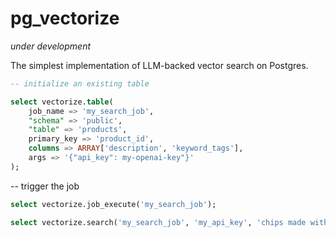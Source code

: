 # pg_vectorize

*under development*

The simplest implementation of LLM-backed vector search on Postgres.

```sql
-- initialize an existing table

select vectorize.table(
    job_name => 'my_search_job',
    "schema" => 'public',
    "table" => 'products',
    primary_key => 'product_id',
    columns => ARRAY['description', 'keyword_tags'],
    args => '{"api_key": my-openai-key"}'
);
```

-- trigger the job
```sql
select vectorize.job_execute('my_search_job');
```


```sql
select vectorize.search('my_search_job', 'my_api_key', 'chips made without corn starch');
```
